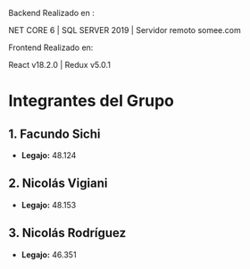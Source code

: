 Backend Realizado en : 

NET CORE 6 |
SQL SERVER 2019 |
Servidor remoto somee.com

Frontend Realizado en: 

React v18.2.0 |
Redux v5.0.1


# Integrantes del Grupo

## 1. Facundo Sichi
- **Legajo:** 48.124

## 2. Nicolás Vigiani
- **Legajo:** 48.153

## 3. Nicolás Rodríguez
- **Legajo:** 46.351
